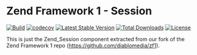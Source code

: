 # Zend Framework 1 - Session

[![Build](https://github.com/diablomedia/zf1-session/workflows/Build/badge.svg?event=push)](https://github.com/diablomedia/zf1-session/actions?query=workflow%3ABuild+event%3Apush)
[![codecov](https://codecov.io/gh/diablomedia/zf1-session/branch/master/graph/badge.svg)](https://codecov.io/gh/diablomedia/zf1-session)
[![Latest Stable Version](https://poser.pugx.org/diablomedia/zendframework1-session/v/stable)](https://packagist.org/packages/diablomedia/zendframework1-session)
[![Total Downloads](https://poser.pugx.org/diablomedia/zendframework1-session/downloads)](https://packagist.org/packages/diablomedia/zendframework1-session)
[![License](https://poser.pugx.org/diablomedia/zendframework1-session/license)](https://packagist.org/packages/diablomedia/zendframework1-session)

This is just the Zend_Session component extracted from our fork of the Zend Framework 1 repo (https://github.com/diablomedia/zf1).
